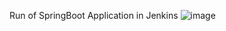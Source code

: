 Run of SpringBoot Application in Jenkins 
![image](https://user-images.githubusercontent.com/50335583/136150510-149a3e29-4e69-4169-a01e-78e815900541.png)

